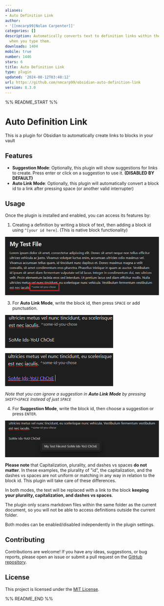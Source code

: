 ```yaml
---
aliases:
- Auto Definition Link
author:
- '[[nmcarp99|Nolan Carpenter]]'
categories: []
description: Automatically converts text to definition links within the current folder
  when you type them.
downloads: 1404
mobile: true
number: 1446
stars: 6
title: Auto Definition Link
type: plugin
updated: '2024-08-12T03:48:12'
url: https://github.com/nmcarp99/obsidian-auto-definition-link
version: 8.3.0
---
```


%% README_START %%

# Auto Definition Link

This is a plugin for Obsidian to automatically create links to blocks in your vault

## Features

- **Suggestion Mode**: Optionally, this plugin will show suggestions for links to create. Press enter or click on a suggestion to use it. **(DISABLED BY DEFAULT)**
- **Auto Link Mode**: Optionally, this plugin will automatically convert a block id to a link after pressing space (or another valid interrupter)

## Usage

Once the plugin is installed and enabled, you can access its features by:

1. Creating a definition by writing a block of text, then adding a block id using `^[your id here]`. (This is native block functionality)

![Define a block with an id using the carrot symbol](https://raw.githubusercontent.com/nmcarp99/obsidian-auto-definition-link/HEAD/image.png)

3. For **Auto Link Mode**, write the block id, then press `SPACE` or add punctuation.

![Auto Link Mode before](https://raw.githubusercontent.com/nmcarp99/obsidian-auto-definition-link/HEAD/image-2.png)

![Alt text](https://raw.githubusercontent.com/nmcarp99/obsidian-auto-definition-link/HEAD/image-3.png)

*Note that you can ignore a suggestion in **Auto Link Mode** by pressing `SHIFT+SPACE` instead of just `SPACE`*

4. For **Suggestion Mode**, write the block id, then choose a suggestion or press `ENTER`.

![Choosing an option in suggestion mode](https://raw.githubusercontent.com/nmcarp99/obsidian-auto-definition-link/HEAD/image-1.png)

**Please note** that Capitalization, plurality, and dashes vs spaces **do not matter**. In these examples, the plurality of "id", the capitalization, and the dashes vs spaces are not uniform or matching in any way in relation to the block id. This plugin will take care of these differences.

In both modes, the text will be replaced with a link to the block **keeping your plurality, capitalization, and dashes vs spaces**.

The plugin only scans markdown files within the same folder as the current document, so you will not be able to access definitions outside the current folder.

Both modes can be enabled/disabled independently in the plugin settings.

## Contributing

Contributions are welcome! If you have any ideas, suggestions, or bug reports, please open an issue or submit a pull request on the [GitHub repository](https://github.com/nmcarp99/Obsidian-Auto-Definition-Link).

## License

This project is licensed under the [MIT License](LICENSE).


%% README_END %%